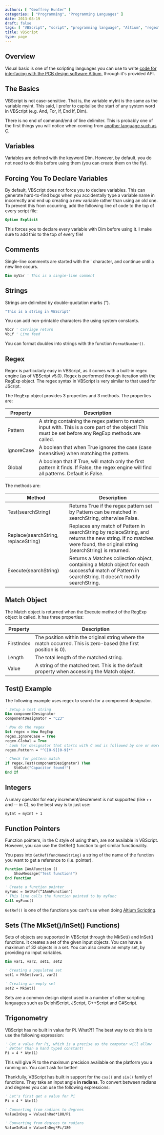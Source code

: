 ```yaml
---
authors: [ "Geoffrey Hunter" ]
categories: [ "Programming", "Programming Languages" ]
date: 2013-08-19
draft: false
tags: [ "VBScript", "script", "programming language", "Altium", "regex", "comment", "integer", "function pointer", "set", "trigonometry" ]
title: VBScript
type: page
---
```


## Overview

Visual basic is one of the scripting languages you can use to write [code for interfacing with the PCB design software Altium,](/electronics/general/altium/altium-scripting-and-using-the-api) through it's provided API.

## The Basics

VBScript is not case-sensitive. That is, the variable myInt is the same as the variable myint. This said, I prefer to capitalise the start of any system word in VBScript (e.g. And, For, If, End If, Dim).

There is no end of command/end of line delimiter. This is probably one of the first things you will notice when coming from [another language such as C](/programming/languages/c).

## Variables

Variables are defined with the keyword Dim. However, by default, you do not need to do this before using them (you can create them on the fly).

## Forcing You To Declare Variables

By default, VBScript does not force you to declare variables. This can generate hard-to-find bugs when you accidentally type a variable name in incorrectly and end up creating a new variable rather than using an old one. To prevent this from occurring, add the following line of code to the top of every script file:

```vb    
Option Explicit
```

This forces you to declare every variable with Dim before using it. I make sure to add this to the top of every file!

## Comments

Single-line comments are started with the ' character, and continue until a new line occurs.

```vb
Dim myVar ' This is a single-line comment
```

## Strings

Strings are delimited by double-quotation marks (").

```vb    
"This is a string in VBScript"
```

You can add non-printable characters the using system constants.

```vb    
VbCr ' Carriage return
VbLf ' Line feed
```

You can format doubles into strings with the function `FormatNumber()`.

## Regex

Regex is particularly easy in VBScript, as it comes with a built-in regex engine (as of VBScript v5.0). Regex is performed through iteration with the RegExp object. The regex syntax in VBScript is very similar to that used for JScript.

The RegExp object provides 3 properties and 3 methods. The properties are:

<table>
    <thead>
        <tr>
            <th>Property</th>
            <th>Description</th>
        </tr>
    </thead>
<tbody>
<tr>
<td>Pattern</td>
<td>A string containing the regex pattern to match input with. This is a core part of the object! This must be set before any RegExp methods are called.</td>
</tr>
<tr>
<td>IgnoreCase</td>
<td>A boolean that when True ignores the case (case insensitive) when matching the pattern.</td>
</tr>
<tr>
<td>Global</td>
<td>A boolean that if True, will match only the first pattern it finds. If False, the regex engine will find all patterns. Default is False.</td>
</tr>
</tbody>
</table>

The methods are:


<table>
    <thead>
        <tr>
            <th>Method</th>
            <th>Description</th>
        </tr>
    </thead>
<tbody>
<tr>
<td>Test(searchString)</td>
<td>Returns True if the regex pattern set by Pattern can be matched in searchString, otherwise False.</td>
</tr>
<tr>
<td>Replace(searchString, replaceString)</td>
<td>Replaces any match of Pattern in searchString by replaceString, and returns the new string. If no matches were found, the original string (searchString) is returned.</td>
</tr>
<tr>
<td>Execute(searchString)</td>
<td>Returns a Matches collection object, containing a Match object for each successful match of Pattern in searchString. It doesn't modify searchString.</td>
</tr>
</tbody>
</table>


## Match Object

The Match object is returned when the Execute method of the RegExp object is called. It has three properties:

<table>
    <thead>
        <tr>
            <th>Property</th>
            <th>Description</th>
        </tr>
    </thead>
<tbody >
<tr>
<td>FirstIndex</td>
<td>The position within the original string where the match occurred. This is zero-based (the first position is 0).</td>
</tr>
<tr>
<td>Length
</td>
<td>The total length of the matched string.</td>
</tr>
<tr>
<td>Value</td>
<td>A string of the matched text. This is the default property when accessing the Match object.</td>
</tr>
</tbody>
</table>

## Test() Example

The following example uses regex to search for a component designator.

```vb    
' Setup a test string
Dim componentDesignator
componentDesignator = "C23"

' Now do the regex
Set regex = New RegExp
regex.IgnoreCase = True
regex.Global = True
' Look for designator that starts with C and is followed by one or more numbers
regex.Pattern = "^C[0-9][0-9]*"

' Check for pattern match
If regex.Test(componentDesignator) Then
    StdOut("Capacitor found!")
End If
```

## Integers

A unary operator for easy increment/decrement is not supported (like ++ and -- in C), so the best way is to just use:

```vb    
myInt = myInt + 1
```

## Function Pointers

Function pointers, in the C style of using them, are not available in VBScript. However, you can use the GetRef() function to get similar functionality.

You pass into `GetRef(funcNameString)` a string of the name of the function you want to get a reference to (i.e. pointer).

```vb    
Function IAmAFunction ()
    ShowMessage("Test function!")
End Function

' Create a function pointer
myFunc = GetRef(“IAmAFunction″)
' This line calls the function pointed to by myFunc
Call myFunc()
```

`GetRef()` is one of the functions you can't use when doing [Altium Scripting](/electronics/general/altium/altium-scripting-and-using-the-api).

## Sets (The MkSet()/InSet() Functions)

Sets of objects are supported in VBScript through the MkSet() and InSet() functions. It creates a set of the given input objects. You can have a maximum of 32 objects in a set. You can also create an empty set, by providing no input variables.

```vb    
Dim var1, var2, set1, set2

' Creating a populated set
set1 = MkSet(var1, var2)

' Creating an empty set
set2 = MkSet()
```

Sets are a common design object used in a number of other scripting languages such as DelphiScript, JScript, C++Script and C#Script.

## Trigonometry

VBScript has no built in value for Pi. What?!? The best way to do this is to use the following expression:

```vb
' Get a value for Pi, which is a precise as the computer will allow
' Better than a hand typed constant!
Pi = 4 * Atn(1)
```

This will give Pi to the maximum precision available on the platform you a running on. You can't ask for better!

Thankfully, VBScript has built in support for the `cos()` and `sin()` family of functions. They take an input angle **in radians**. To convert between radians and degrees you can use the following expressions:

```vb    
' Let's first get a value for Pi
Pi = 4 * Atn(1)

' Converting from radians to degrees
ValueInDeg = ValueInRad*180/Pi

' Converting from degrees to radians
ValueInRad = ValueInDeg*Pi/180
```